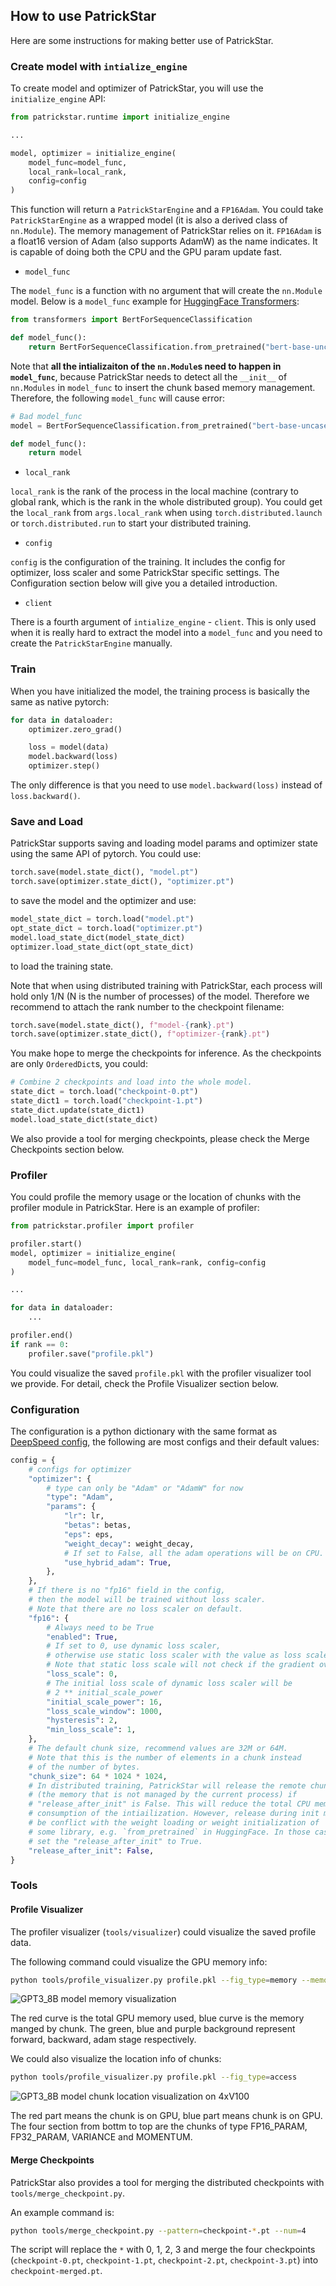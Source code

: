 ## How to use PatrickStar

Here are some instructions for making better use of PatrickStar.

### Create model with `intialize_engine`

To create model and optimizer of PatrickStar, you will use the `initialize_engine` API:

```python
from patrickstar.runtime import initialize_engine

...

model, optimizer = initialize_engine(
    model_func=model_func,
    local_rank=local_rank,
    config=config
)
```

This function will return a `PatrickStarEngine` and a `FP16Adam`. You could take `PatrickStarEngine` as a wrapped model (it is also a derived class of `nn.Module`). The memory management of PatrickStar relies on it. `FP16Adam` is a float16 version of Adam (also supports AdamW) as the name indicates. It is capable of doing both the CPU and the GPU param update fast.

- `model_func`

The `model_func` is a function with no argument that will create the `nn.Module` model. Below is a `model_func` example for [HuggingFace Transformers](https://github.com/huggingface/transformers):

```python
from transformers import BertForSequenceClassification

def model_func():
    return BertForSequenceClassification.from_pretrained("bert-base-uncased")
```

Note that **all the intializaiton of the `nn.Module`s need to happen in `model_func`**, because PatrickStar needs to detect all the `__init__` of `nn.Modules` in `model_func` to insert the chunk based memory management. Therefore, the following `model_func` will cause error:

```python
# Bad model_func
model = BertForSequenceClassification.from_pretrained("bert-base-uncased")

def model_func():
    return model
```

- `local_rank`

`local_rank` is the rank of the process in the local machine (contrary to global rank, which is the rank in the whole distributed group). You could get the `local_rank` from `args.local_rank` when using `torch.distributed.launch` or `torch.distributed.run` to start your distributed training.

- `config`

`config` is the configuration of the training. It includes the config for optimizer, loss scaler and some PatrickStar specific settings. The Configuration section below will give you a detailed introduction.

- `client`

There is a fourth argument of `intialize_engine` - `client`. This is only used when it is really hard to extract the model into a `model_func` and you need to create the `PatrickStarEngine` manually.

### Train

When you have initialized the model, the training process is basically the same as native pytorch:

```python
for data in dataloader:
    optimizer.zero_grad()

    loss = model(data)
    model.backward(loss)
    optimizer.step()
```

The only difference is that you need to use `model.backward(loss)` instead of `loss.backward()`.

### Save and Load

PatrickStar supports saving and loading model params and optimizer state using the same API of pytorch. You could use:

```python
torch.save(model.state_dict(), "model.pt")
torch.save(optimizer.state_dict(), "optimizer.pt")
```

to save the model and the optimizer and use:

```python
model_state_dict = torch.load("model.pt")
opt_state_dict = torch.load("optimizer.pt")
model.load_state_dict(model_state_dict)
optimizer.load_state_dict(opt_state_dict)
```

to load the training state.

Note that when using distributed training with PatrickStar, each process will hold only 1/N (N is the number of processes) of the model. Therefore we recommend to attach the rank number to the checkpoint filename:

```python
torch.save(model.state_dict(), f"model-{rank}.pt")
torch.save(optimizer.state_dict(), f"optimizer-{rank}.pt")
```

You make hope to merge the checkpoints for inference. As the checkpoints are only `OrderedDict`s, you could:

```python
# Combine 2 checkpoints and load into the whole model.
state_dict = torch.load("checkpoint-0.pt")
state_dict1 = torch.load("checkpoint-1.pt")
state_dict.update(state_dict1)
model.load_state_dict(state_dict)
```

We also provide a tool for merging checkpoints, please check the Merge Checkpoints section below.

### Profiler

You could profile the memory usage or the location of chunks with the profiler module in PatrickStar. Here is an example of profiler:

```python
from patrickstar.profiler import profiler

profiler.start()
model, optimizer = initialize_engine(
    model_func=model_func, local_rank=rank, config=config
)

...

for data in dataloader:
    ...

profiler.end()
if rank == 0:
    profiler.save("profile.pkl")
```

You could visualize the saved `profile.pkl` with the profiler visualizer tool we provide. For detail, check the Profile Visualizer section below.

### Configuration

The configuration is a python dictionary with the same format as [DeepSpeed config](https://www.deepspeed.ai/docs/config-json/), the following are most configs and their default values:

```python
config = {
    # configs for optimizer
    "optimizer": {
        # type can only be "Adam" or "AdamW" for now
        "type": "Adam",
        "params": {
            "lr": lr,
            "betas": betas,
            "eps": eps,
            "weight_decay": weight_decay,
            # If set to False, all the adam operations will be on CPU.
            "use_hybrid_adam": True,
        },
    },
    # If there is no "fp16" field in the config,
    # then the model will be trained without loss scaler.
    # Note that there are no loss scaler on default.
    "fp16": {
        # Always need to be True
        "enabled": True,
        # If set to 0, use dynamic loss scaler,
        # otherwise use static loss scaler with the value as loss scale
        # Note that static loss scale will not check if the gradient overflows.
        "loss_scale": 0,
        # The initial loss scale of dynamic loss scaler will be
        # 2 ** initial_scale_power
        "initial_scale_power": 16,
        "loss_scale_window": 1000,
        "hysteresis": 2,
        "min_loss_scale": 1,
    },
    # The default chunk size, recommend values are 32M or 64M.
    # Note that this is the number of elements in a chunk instead
    # of the number of bytes.
    "chunk_size": 64 * 1024 * 1024,
    # In distributed training, PatrickStar will release the remote chunks
    # (the memory that is not managed by the current process) if
    # "release_after_init" is False. This will reduce the total CPU memory
    # consumption of the intiailization. However, release during init may
    # be conflict with the weight loading or weight initialization of
    # some library, e.g. `from_pretrained` in HuggingFace. In those cases,
    # set the "release_after_init" to True.
    "release_after_init": False,
}
```

### Tools

#### Profile Visualizer

The profiler visualizer (`tools/visualizer`) could visualize the saved profile data.

The following command could visualize the GPU memory info:

```bash
python tools/profile_visualizer.py profile.pkl --fig_type=memory --memory_type=GPU
```

![GPT3_8B model memory visualization](doc/profiler/GPT3_8B_memory.png)

The red curve is the total GPU memory used, blue curve is the memory manged by chunk. The green, blue and purple background represent forward, backward, adam stage respectively.

We could also visualize the location info of chunks:

```bash
python tools/profile_visualizer.py profile.pkl --fig_type=access
```

![GPT3_8B model chunk location visualization on 4xV100](doc/profiler/GPT3_8B_4xV100_access.png)

The red part means the chunk is on GPU, blue part means chunk is on GPU. The four section from bottm to top are the chunks of type FP16_PARAM, FP32_PARAM, VARIANCE and MOMENTUM.

#### Merge Checkpoints

PatrickStar also provides a tool for merging the distributed checkpoints with `tools/merge_checkpoint.py`.

An example command is:

```bash
python tools/merge_checkpoint.py --pattern=checkpoint-*.pt --num=4
```

The script will replace the `*` with 0, 1, 2, 3 and merge the four checkpoints (`checkpoint-0.pt`, `checkpoint-1.pt`, `checkpoint-2.pt`, `checkpoint-3.pt`) into `checkpoint-merged.pt`.
